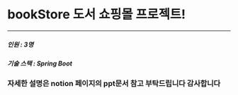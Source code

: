 # bookStore 도서 쇼핑몰 프로젝트!
---
##### 인원 : 3명
##### 기술 스택 : Spring Boot

### 자세한 설명은 notion 페이지의 ppt문서 참고 부탁드립니다 감사합니다

